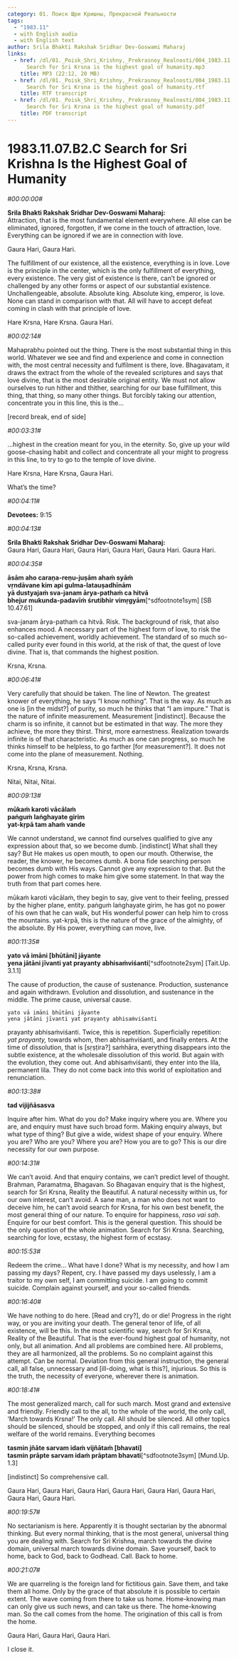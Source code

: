 ```yaml
---
category: 01. Поиск Шри Кришны, Прекрасной Реальности
tags:
  - "1983.11"
  - with English audio
  - with English text
author: Srila Bhakti Rakshak Sridhar Dev-Goswami Maharaj
links:
  - href: /dl/01._Poisk_Shri_Krishny,_Prekrasnoy_Realnosti/004_1983.11.07.B2.C
      Search for Sri Krsna is the highest goal of humanity.mp3
    title: MP3 (22:12, 20 MB)
  - href: /dl/01._Poisk_Shri_Krishny,_Prekrasnoy_Realnosti/004_1983.11.07.B2.C
      Search for Sri Krsna is the highest goal of humanity.rtf
    title: RTF transcript
  - href: /dl/01._Poisk_Shri_Krishny,_Prekrasnoy_Realnosti/004_1983.11.07.B2.C
      Search for Sri Krsna is the highest goal of humanity.pdf
    title: PDF transcript
---
```


# 1983.11.07.В2.С Search for Sri Krishna Is the Highest Goal of Humanity

*#00:00:00#*

**Srila Bhakti Rakshak Sridhar Dev-Goswami Maharaj:**\
Attraction, that is the most fundamental element everywhere. All else can be eliminated, ignored, forgotten, if we come in the touch of attraction, love. Everything can be ignored if we are in connection with love.

Gaura Hari, Gaura Hari.

The fulfillment of our existence, all the existence, everything is in love. Love is the principle in the center, which is the only fulfillment of everything, every existence. The very gist of existence is there, can’t be ignored or challenged by any other forms or aspect of our substantial existence. Unchallengeable, absolute. Absolute king. Absolute king, emperor, is love. None can stand in comparison with that. All will have to accept defeat coming in clash with that principle of love.

Hare Krsna, Hare Krsna. Gaura Hari.

*#00:02:14#*

Mahaprabhu pointed out the thing. There is the most substantial thing in this world. Whatever we see and find and experience and come in connection with, the most central necessity and fulfilment is there, love. Bhagavatam, it draws the extract from the whole of the revealed scriptures and says that love divine, that is the most desirable original entity. We must not allow ourselves to run hither and thither, searching for our base fulfillment, this thing, that thing, so many other things. But forcibly taking our attention, concentrate you in this line, this is the…

[record break, end of side]

*#00:03:31#*

…highest in the creation meant for you, in the eternity. So, give up your wild goose-chasing habit and collect and concentrate all your might to progress in this line, to try to go to the temple of love divine.

Hare Krsna, Hare Krsna, Gaura Hari.

What’s the time?

*#00:04:11#*

**Devotees:** 9:15

*#00:04:13#*

**Srila Bhakti Rakshak Sridhar Dev-Goswami Maharaj:**\
Gaura Hari, Gaura Hari, Gaura Hari, Gaura Hari, Gaura Hari. Gaura Hari.

*#00:04:35#*

**āsām aho caraṇa-reṇu-juṣām ahaṁ syāṁ**\
**vṛndāvane kim api gulma-latauṣadhīnām**\
**yā dustyajaṁ sva-janam ārya-pathaṁ ca hitvā**\
**bhejur mukunda-padavīṁ śrutibhir vimṛgyām**[^sdfootnote1sym] [SB 10.47.61]

sva-janam ārya-pathaṁ ca hitvā. Risk. The background of risk, that also enhances mood. A necessary part of the highest form of love, to risk the so-called achievement, worldly achievement. The standard of so much so-called purity ever found in this world, at the risk of that, the quest of love divine. That is, that commands the highest position.

Krsna, Krsna.

*#00:06:41#*

Very carefully that should be taken. The line of Newton. The greatest knower of everything, he says “I know nothing”. That is the way. As much as one is [in the midst?] of purity, so much he thinks that “I am impure.” That is the nature of infinite measurement. Measurement [indistinct]. Because the charm is so infinite, it cannot but be estimated in that way. The more they achieve, the more they thirst. Thirst, more earnestness. Realization towards infinite is of that characteristic. As much as one can progress, so much he thinks himself to be helpless, to go farther [for measurement?]. It does not come into the plane of measurement. Nothing.

Krsna, Krsna, Krsna.

Nitai, Nitai, Nitai.

*#00:09:13#*

**mūkaṁ karoti vācālaṁ**\
**paṅguṁ laṅghayate girim**\
**yat-kṛpā tam ahaṁ vande**

We cannot understand, we cannot find ourselves qualified to give any expression about that, so we become dumb. [indistinct] What shall they say? But He makes us open mouth, to open our mouth. Otherwise, the reader, the knower, he becomes dumb. A bona fide searching person becomes dumb with His ways. Cannot give any expression to that. But the power from high comes to make him give some statement. In that way the truth from that part comes here.

mūkaṁ karoti vācālaṁ, they begin to say, give vent to their feeling, pressed by the higher plane, entity. paṅguṁ laṅghayate girim, he has got no power of his own that he can walk, but His wonderful power can help him to cross the mountains. yat-kṛpā, this is the nature of the grace of the almighty, of the absolute. By His power, everything can move, live.

*#00:11:35#*

**yato vā imāni [bhūtāni] jāyante**\
**yena jātāni jīvanti yat prayanty abhisaṁviśanti**[^sdfootnote2sym] [Tait.Up. 3.1.1]

The cause of production, the cause of sustenance. Production, sustenance and again withdrawn. Evolution and dissolution, and sustenance in the middle. The prime cause, universal cause.

    yato vā imāni bhūtāni jāyante
    yena jātāni jīvanti yat prayanty abhisaṁviśanti

prayanty abhisaṁviśanti. Twice, this is repetition. Superficially repetition: *yat prayanty,* towards whom, then abhisaṁviśanti, and finally enters. At the time of dissolution, that is [sṛṣṭira?] saṁhāra, everything disappears into the subtle existence, at the wholesale dissolution of this world. But again with the evolution, they come out. And abhisaṁviśanti, they enter into the lila, permanent lila. They do not come back into this world of exploitation and renunciation.

*#00:13:38#*

**tad vijijñāsasva**

Inquire after him. What do you do? Make inquiry where you are. Where you are, and enquiry must have such broad form. Making enquiry always, but what type of thing? But give a wide, widest shape of your enquiry. Where you are? Who are you? Where you are? How you are to go? This is our dire necessity for our own purpose.

*#00:14:31#*

We can’t avoid. And that enquiry contains, we can’t predict level of thought. Brahman, Paramatma, Bhagavan. So Bhagavan enquiry that is the highest, search for Sri Krsna, Reality the Beautiful. A natural necessity within us, for our own interest, can’t avoid. A sane man, a man who does not want to deceive him, he can’t avoid search for Krsna, for his own best benefit, the most general thing of our nature. To enquire for happiness, *raso vai saḥ*. Enquire for our best comfort. This is the general question. This should be the only question of the whole animation. Search for Sri Krsna. Searching, searching for love, ecstasy, the highest form of ecstasy.

*#00:15:53#*

Redeem the crime… What have I done? What is my necessity, and how I am passing my days? Repent, cry. I have passed my days uselessly, I am a traitor to my own self, I am committing suicide. I am going to commit suicide. Complain against yourself, and your so-called friends.

*#00:16:40#*

We have nothing to do here. [Read and cry?], do or die! Progress in the right way, or you are inviting your death. The general tenor of life, of all existence, will be this. In the most scientific way, search for Sri Krsna, Reality of the Beautiful. That is the ever-found highest goal of humanity, not only, but all animation. And all problems are combined here. All problems, they are all harmonized, all the problems. So no complaint against this attempt. Can be normal. Deviation from this general instruction, the general call, all false, unnecessary and [ill-doing, what is this?], injurious. So this is the truth, the necessity of everyone, wherever there is animation.

*#00:18:41#*

The most generalized march, call for such march. Most grand and extensive and friendly. Friendly call to the all, to the whole of the world, the only call, ‘March towards Krsna!’ The only call. All should be silenced. All other topics should be silenced, should be stopped, and only if this call remains, the real welfare of the world remains. Everything becomes

**tasmin jñāte sarvam idaṁ vijñātaṁ [bhavati]**\
**tasmin prāpte sarvam idaṁ prāptam bhavati**[^sdfootnote3sym] [Mund.Up. 1.3]

[indistinct] So comprehensive call.

Gaura Hari, Gaura Hari, Gaura Hari, Gaura Hari, Gaura Hari, Gaura Hari, Gaura Hari, Gaura Hari.

*#00:19:57#*

No sectarianism is here. Apparently it is thought sectarian by the abnormal thinking. But every normal thinking, that is the most general, universal thing you are dealing with. Search for Sri Krishna, march towards the divine domain, universal march towards divine domain. Save yourself, back to home, back to God, back to Godhead. Call. Back to home.

*#00:21:07#*

We are quarreling is the foreign land for fictitious gain. Save them, and take them all home. Only by the grace of that absolute it is possible to certain extent. The wave coming from there to take us home. Home-knowing man can only give us such news, and can take us there. The home-knowing man. So the call comes from the home. The origination of this call is from the home.

Gaura Hari, Gaura Hari, Gaura Hari.

I close it.

